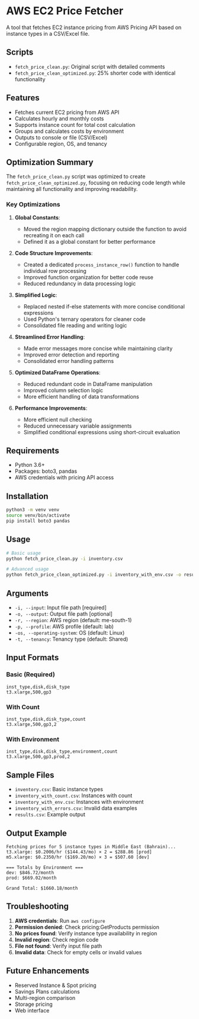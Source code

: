 # AWS EC2 Price Fetcher

A tool that fetches EC2 instance pricing from AWS Pricing API based on instance types in a CSV/Excel file.

## Scripts
- `fetch_price_clean.py`: Original script with detailed comments
- `fetch_price_clean_optimized.py`: 25% shorter code with identical functionality

## Features
- Fetches current EC2 pricing from AWS API
- Calculates hourly and monthly costs
- Supports instance count for total cost calculation
- Groups and calculates costs by environment
- Outputs to console or file (CSV/Excel)
- Configurable region, OS, and tenancy

## Optimization Summary

The `fetch_price_clean.py` script was optimized to create `fetch_price_clean_optimized.py`, focusing on reducing code length while maintaining all functionality and improving readability.

### Key Optimizations

1. **Global Constants**: 
   - Moved the region mapping dictionary outside the function to avoid recreating it on each call
   - Defined it as a global constant for better performance

2. **Code Structure Improvements**:
   - Created a dedicated `process_instance_row()` function to handle individual row processing
   - Improved function organization for better code reuse
   - Reduced redundancy in data processing logic

3. **Simplified Logic**:
   - Replaced nested if-else statements with more concise conditional expressions
   - Used Python's ternary operators for cleaner code
   - Consolidated file reading and writing logic

4. **Streamlined Error Handling**:
   - Made error messages more concise while maintaining clarity
   - Improved error detection and reporting
   - Consolidated error handling patterns

5. **Optimized DataFrame Operations**:
   - Reduced redundant code in DataFrame manipulation
   - Improved column selection logic
   - More efficient handling of data transformations

6. **Performance Improvements**:
   - More efficient null checking
   - Reduced unnecessary variable assignments
   - Simplified conditional expressions using short-circuit evaluation

## Requirements
- Python 3.6+
- Packages: boto3, pandas
- AWS credentials with pricing API access

## Installation
```bash
python3 -m venv venv
source venv/bin/activate
pip install boto3 pandas
```

## Usage
```bash
# Basic usage
python fetch_price_clean.py -i inventory.csv

# Advanced usage
python fetch_price_clean_optimized.py -i inventory_with_env.csv -o results.csv -r us-east-1 -p my_profile -os Linux -t Shared
```

## Arguments
- `-i, --input`: Input file path [required]
- `-o, --output`: Output file path [optional]
- `-r, --region`: AWS region (default: me-south-1)
- `-p, --profile`: AWS profile (default: lab)
- `-os, --operating-system`: OS (default: Linux)
- `-t, --tenancy`: Tenancy type (default: Shared)

## Input Formats
### Basic (Required)
```
inst_type,disk,disk_type
t3.xlarge,500,gp3
```

### With Count
```
inst_type,disk,disk_type,count
t3.xlarge,500,gp3,2
```

### With Environment
```
inst_type,disk,disk_type,environment,count
t3.xlarge,500,gp3,prod,2
```

## Sample Files
- `inventory.csv`: Basic instance types
- `inventory_with_count.csv`: Instances with count
- `inventory_with_env.csv`: Instances with environment
- `inventory_with_errors.csv`: Invalid data examples
- `results.csv`: Example output

## Output Example
```
Fetching prices for 5 instance types in Middle East (Bahrain)...
t3.xlarge: $0.2006/hr ($144.43/mo) × 2 = $288.86 [prod]
m5.xlarge: $0.2350/hr ($169.20/mo) × 3 = $507.60 [dev]

=== Totals by Environment ===
dev: $846.72/month
prod: $669.02/month

Grand Total: $1660.18/month
```

## Troubleshooting
1. **AWS credentials**: Run `aws configure`
2. **Permission denied**: Check pricing:GetProducts permission
3. **No prices found**: Verify instance type availability in region
4. **Invalid region**: Check region code
5. **File not found**: Verify input file path
6. **Invalid data**: Check for empty cells or invalid values

## Future Enhancements
- Reserved Instance & Spot pricing
- Savings Plans calculations
- Multi-region comparison
- Storage pricing
- Web interface
